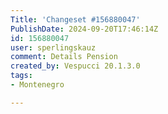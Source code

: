 ```yaml
---
Title: 'Changeset #156880047'
PublishDate: 2024-09-20T17:46:14Z
id: 156880047
user: sperlingskauz
comment: Details Pension
created_by: Vespucci 20.1.3.0
tags:
- Montenegro

---
```


